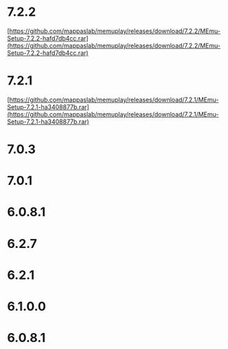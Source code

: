 # 7.2.2
[https://github.com/mappaslab/memuplay/releases/download/7.2.2/MEmu-Setup-7.2.2-hafd7db4cc.rar](https://github.com/mappaslab/memuplay/releases/download/7.2.2/MEmu-Setup-7.2.2-hafd7db4cc.rar)

# 7.2.1
[https://github.com/mappaslab/memuplay/releases/download/7.2.1/MEmu-Setup-7.2.1-ha3408877b.rar](https://github.com/mappaslab/memuplay/releases/download/7.2.1/MEmu-Setup-7.2.1-ha3408877b.rar)

# 7.0.3


# 7.0.1
[]()

# 6.0.8.1
[]()

# 6.2.7
[]()

# 6.2.1
[]()

# 6.1.0.0
[]()

# 6.0.8.1
[]()